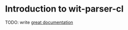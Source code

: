# Introduction to wit-parser-cl

TODO: write [great documentation](http://jacobian.org/writing/what-to-write/)

